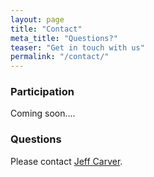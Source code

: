 ```yaml
---
layout: page
title: "Contact"
meta_title: "Questions?"
teaser: "Get in touch with us"
permalink: "/contact/"
---
```


### Participation
Coming soon....

### Questions
Please contact [Jeff Carver](mailto:carver@cs.ua.edu).

